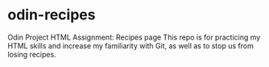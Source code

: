 # odin-recipes
Odin Project HTML Assignment: Recipes page
This repo is for practicing my HTML skills and increase my familiarity with Git, as well as to stop us from losing recipes.

